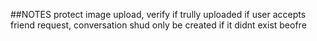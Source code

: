 ##NOTES
protect image upload, verify if trully uploaded
if user accepts friend request, conversation shud only be created  if it didnt exist beofre